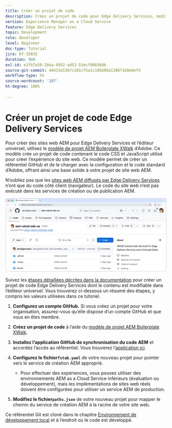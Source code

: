 ```yaml
---
title: Créer un projet de code
description: Créez un projet de code pour Edge Delivery Services, modifiable à l’aide de l’éditeur universel.
version: Experience Manager as a Cloud Service
feature: Edge Delivery Services
topic: Development
role: Developer
level: Beginner
doc-type: Tutorial
jira: KT-15832
duration: 900
exl-id: e1fb7a58-2bba-4952-ad53-53ecf80836db
source-git-commit: 48433a5367c281cf5a1c106b08a1306f1b0e8ef4
workflow-type: ht
source-wordcount: '287'
ht-degree: 100%

---
```


# Créer un projet de code Edge Delivery Services

Pour créer des sites web AEM pour Edge Delivery Services et l’éditeur universel, utilisez le [modèle de projet AEM Boilerplate XWalk](https://github.com/adobe-rnd/aem-boilerplate-xwalk) d’Adobe. Ce modèle crée un projet de code contenant le code CSS et JavaScript utilisé pour créer l’expérience du site web. Ce modèle permet de créer un référentiel GitHub et de le charger avec la configuration et le code standard d’Adobe, offrant ainsi une base solide à votre projet de site web AEM.

N’oubliez pas que les [sites web AEM diffusés par Edge Delivery Services](https://experienceleague.adobe.com/fr/docs/experience-manager-learn/sites/edge-delivery-services/overview) n’ont que du code côté client (navigateur). Le code du site web n’est pas exécuté dans les services de création ou de publication AEM.

![Nouveau projet Edge Delivery Services](./assets/1-new-project/new-project.png)

Suivez les [étapes détaillées décrites dans la documentation](https://experienceleague.adobe.com/fr/docs/experience-manager-cloud-service/content/edge-delivery/wysiwyg-authoring/edge-dev-getting-started#create-github-project) pour créer un projet de code Edge Delivery Services dont le contenu est modifiable dans l’éditeur universel.  Vous trouverez ci-dessous un résumé des étapes, y compris les valeurs utilisées dans ce tutoriel.

1. **Configurez un compte GitHub.** Si vous créez un projet pour votre organisation, assurez-vous qu’elle dispose d’un compte GitHub et que vous en êtes membre.
2. **Créez un projet de code** à l’aide du [modèle de projet AEM Boilerplate XWalk](https://github.com/adobe-rnd/aem-boilerplate-xwalk).
3. **Installez l’application GitHub de synchronisation du code AEM** et accordez l’accès au référentiel. Vous trouverez l’[application ici](https://github.com/apps/aem-code-sync).
4. **Configurez le fichier`fstab.yaml`** de votre nouveau projet pour pointer vers le service de création AEM approprié.

   * Pour effectuer des expériences, vous pouvez utiliser des environnements AEM as a Cloud Service inférieurs (évaluation ou développement), mais les implémentations de sites web réels doivent être configurées pour utiliser un service AEM de production.

5. **Modifiez le fichier`paths.json`** de votre nouveau projet pour mapper le chemin du service de création AEM à la racine de votre site web.

Ce référentiel Git est cloné dans le chapitre [Environnement de développement local](https://experienceleague.adobe.com/fr/docs/experience-manager-learn/sites/edge-delivery-services/developing/universal-editor/3-local-development-environment) et à l’endroit où le code est développé.
